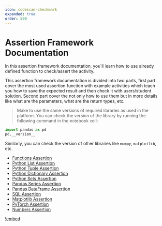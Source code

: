 ```yaml
---
icon: codescan-checkmark
expanded: true
order: 500
---
```


# Assertion Framework Documentation

In this assertion framework documentation, you'll learn how to use already defined function to check/assert the activity.

This assertion framework documentation is divided into two parts, first part cover the most used assertion function with example activities which teach you how to save the expected result and then check it with users/student solution. Second part cover the not only how to use them but in more details like what are the parameters, what are the return types, etc.

> Make to use the same versions of required libraries as used in the platform. You can check the version of the library by running the following command in the notebook cell:

```python
import pandas as pd
pd.__version__
```

Similarly, you can check the version of other libraries like `numpy`, `matplotlib`, etc.

- [Functions Assertion](Function_Asseertions_by_Examples.md)
- [Python List Assertion](List_Assertions_by_Examples.md)
- [Python Tuple Assertion](Tuple_Assertions_by_Examples.md)
- [Python Dictionary Assertion](Dictionary_Assertions_by_Examples.md)
- [Python Sets Assertion](Sets_Assertions_by_Examples.md)
- [Pandas Series Assertion](Pandas_Series_Assertions_by_Examples.md)
- [Pandas DataFrame Assertion](Pandas_DataFrame_Assertions_by_Examples.md)
- [SQL Assertion](SQL_Assertions_by_Examples.md)
- [Matplotlib Assertion](Matplotlib_Assertions_by_Examples.md)
- [PyTorch Assertion](PyTorch-Assertions.md)
- [Numbers Assertion](Numbers_Assertions_by_Examples.md)

[!embed](https://www.loom.com/embed/a5b4f16f168f40968990d0249a13aace?sid=a8c2dcff-60eb-4106-80ab-81b1f1ca1b73)
